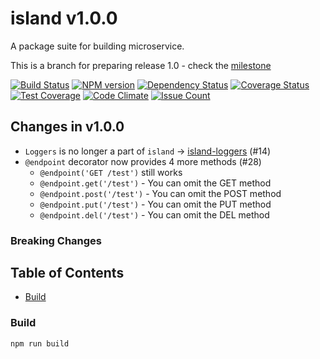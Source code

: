 # island v1.0.0

A package suite for building microservice.

This is a branch for preparing release 1.0 - check the [milestone](https://github.com/spearhead-ea/island/milestone/1)


[![Build Status](https://api.travis-ci.org/spearhead-ea/island.svg?branch=release-1.0)](https://travis-ci.org/spearhead-ea/island)
[![NPM version](https://badge.fury.io/js/island.svg)](http://badge.fury.io/js/island)
[![Dependency Status](https://david-dm.org/spearhead-ea/island/status.svg)](https://david-dm.org/spearhead-ea/island)
[![Coverage Status](https://coveralls.io/repos/github/spearhead-ea/island/badge.svg?branch=release-1.0)](https://coveralls.io/github/spearhead-ea/island?branch=release-1.0)
[![Test Coverage](https://codeclimate.com/github/spearhead-ea/island/badges/coverage.svg)](https://codeclimate.com/github/spearhead-ea/island/coverage)
[![Code Climate](https://codeclimate.com/github/spearhead-ea/island/badges/gpa.svg)](https://codeclimate.com/github/spearhead-ea/island)
[![Issue Count](https://codeclimate.com/github/spearhead-ea/island/badges/issue_count.svg)](https://codeclimate.com/github/spearhead-ea/island)

## Changes in v1.0.0

- `Loggers` is no longer a part of `island` -> [island-loggers](https://github.com/spearhead-ea/island-loggers) (#14)
- `@endpoint` decorator now provides 4 more methods (#28)
  - `@endpoint('GET /test')` still works
  - `@endpoint.get('/test')` - You can omit the GET method
  - `@endpoint.post('/test')` - You can omit the POST method
  - `@endpoint.put('/test')` - You can omit the PUT method
  - `@endpoint.del('/test')` - You can omit the DEL method


### Breaking Changes



## Table of Contents
- [Build](#build)

### Build
    npm run build
